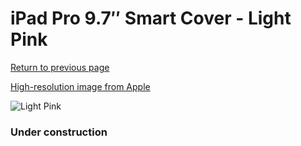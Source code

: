 # iPad Pro 9.7″ Smart Cover - Light Pink

[Return to previous page](/ipad_pro97)

[High-resolution image from Apple](https://store.storeimages.cdn-apple.com/8756/as-images.apple.com/is/MM2F2?wid=4500&hei=4500&fmt=png)

<div style="width: 384px"><img src="/everyphone/MM2F2.png" alt="Light Pink"></div>

### Under construction
